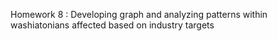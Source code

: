 Homework 8 : Developing graph and analyzing patterns within washiatonians affected based on industry targets
